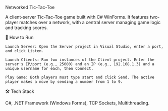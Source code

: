 Networked Tic-Tac-Toe

A client-server Tic-Tac-Toe game built with C# WinForms. It features two-player matches over a network, with a central server managing game logic and tracking scores.

🚀 How to Run

    Launch Server: Open the Server project in Visual Studio, enter a port, and click Listen.

    Launch Clients: Run two instances of the Client project. Enter the server's IP/port (e.g., 25000) and an IP (e.g., 192.168.1.3) and a unique username for each, then Connect.

    Play Game: Both players must type start and click Send. The active player makes a move by sending a number from 1 to 9.

🛠️ Tech Stack

C#, .NET Framework (Windows Forms), TCP Sockets, Multithreading.
